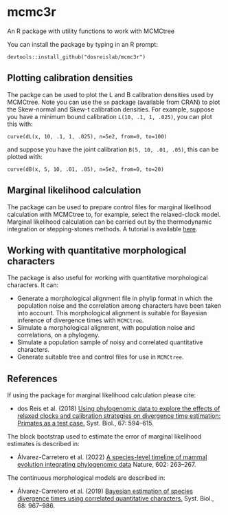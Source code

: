 # mcmc3r
An R package with utility functions to work with MCMCtree

You can install the package by typing in an R prompt:
```
devtools::install_github("dosreislab/mcmc3r")
```

## Plotting calibration densities
The packge can be used to plot the L and B calibration densities used by MCMCtree. Note you can use the `sn` package (available from CRAN) to plot the Skew-normal and Skew-t calibration densities. For example, suppose you have a minimum bound calibration `L(10, .1, 1, .025)`, you can plot this with:

```
curve(dL(x, 10, .1, 1, .025), n=5e2, from=0, to=100)
```

and suppose you have the joint calibration `B(5, 10, .01, .05)`, this can be plotted with:

```
curve(dB(x, 5, 10, .01, .05), n=5e2, from=0, to=20)
```

## Marginal likelihood calculation
The package can be used to prepare control files for marginal likelihood calculation with MCMCtree to, for example, select the relaxed-clock model. Marginal likelihood calculation can be carried out by the thermodynamic integration or stepping-stones methods. A tutorial is available [here](https://dosreislab.github.io/2017/10/24/marginal-likelihood-mcmc3r.html).

## Working with quantitative morphological characters
The package is also useful for working with quantitative morphological characters. It can:  

   * Generate a morphological alignment file in phylip format in which the population noise and the correlation among characters have been taken into account. This morphological alignment is suitable for Bayesian inference of divergence times with `MCMCtree`.
   * Simulate a morphological alignment, with population noise and correlations, on a phylogeny.
   * Simulate a population sample of noisy and correlated quantitative characters.
   * Generate suitable tree and control files for use in `MCMCtree`.

## References
If using the package for marginal likelihood calculation please cite:

* dos Reis et al. (2018) [Using phylogenomic data to explore the effects of relaxed clocks and calibration strategies on divergence time estimation: Primates as a test case.](https://doi.org/10.1093/sysbio/syy001) Syst. Biol., 67: 594–615.

The block bootstrap used to estimate the error of marginal likelihood estimates is described in:

* Álvarez-Carretero et al. (2022) [A species-level timeline of mammal evolution integrating phylogenomic data](https://doi.org/10.1038/s41586-021-04341-1) Nature, 602: 263–267.

The continuous morphological models are described in:

* Álvarez-Carretero et al. (2019) [Bayesian estimation of species divergence times using correlated quantitative characters.](https://doi.org/10.1093/sysbio/syz015) Syst. Biol., 68: 967–986.  
